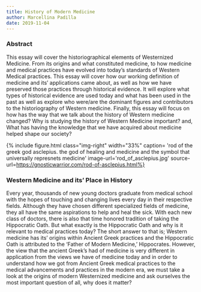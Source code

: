 ```yaml
---
title: History of Modern Medicine
author: Marcellina Padilla
date: 2019-11-04
---
```

  
  ### Abstract ###
<p> This essay will cover the historiographical elements of Westernized Medicine. From its origins and what constituted medicine, to how medicine and medical practices have evolved into today’s standards of Western Medical practices. This essay will cover how our working definition of medicine and its’ applications came about, as well as how we have preserved those practices through historical evidence. It will explore what types of historical evidence are used today and what has been used in the past as well as explore who were/are the dominant figures and contributors to the historiography of Western medicine. Finally, this essay will focus on how has the way that we talk about the history of Western medicine changed? Why is studying the history of Western Medicine important? and, What has having the knowledge that we have acquired about medicine helped shape our society? 

{% include figure.html
  class="img-right"
  width="33%"
  caption= 'rod of the greek god asclepius. the god of healing and medicine and the symbol that universally represnets medicine'
  image-url='rod_of_asclepius.jpg'
  source-url=https://gnosticwarrior.com/rod-of-asclepius.html%}  

### Western Medicine and its’ Place in History ###
   
<p> Every year, thousands of new young doctors graduate from medical school with the hopes of touching and changing lives every day in their respective fields. Although they have chosen different specialized fields of medicine, they all have the same aspirations to help and heal the sick. With each new class of doctors, there is also that time honored tradition of taking the Hippocratic Oath. But what exactly is the Hippocratic Oath and why is it relevant to medical practices today? The short answer to that is; Western medicine has its’ origins within Ancient Greek practices and the Hippocratic Oath is attributed to the ‘Father of Modern Medicine,’ Hippocrates. However, the view that the ancient Greek’s had of medicine is very different in application from the views we have of medicine today and in order to understand how we got from Ancient Greek medical practices to the medical advancements and practices in the modern era, we must take a look at the origins of modern Westernized medicine and ask ourselves the most important question of all, why does it matter? 

